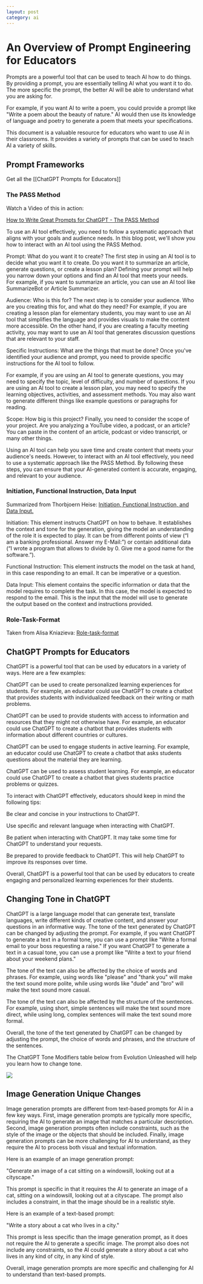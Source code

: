 ```yaml
---
layout: post
category: ai
---
```

# An Overview of Prompt Engineering for Educators

Prompts are a powerful tool that can be used to teach AI how to do things. By providing a prompt, you are essentially telling AI what you want it to do. The more specific the prompt, the better AI will be able to understand what you are asking for.

For example, if you want AI to write a poem, you could provide a prompt like "Write a poem about the beauty of nature." AI would then use its knowledge of language and poetry to generate a poem that meets your specifications.

This document is a valuable resource for educators who want to use AI in their classrooms. It provides a variety of prompts that can be used to teach AI a variety of skills.
## Prompt Frameworks

Get all the [[ChatGPT Prompts for Educators]]

### The PASS Method

Watch a Video of this in action:

[How to Write Great Prompts for ChatGPT - The PASS Method](https://www.youtube.com/watch?v=i-JRKKQYNT8&t=2s)

To use an AI tool effectively, you need to follow a systematic approach that aligns with your goals and audience needs. In this blog post, we'll show you how to interact with an AI tool using the PASS Method.

Prompt: What do you want it to create? The first step in using an AI tool is to decide what you want it to create. Do you want it to summarize an article, generate questions, or create a lesson plan? Defining your prompt will help you narrow down your options and find an AI tool that meets your needs. For example, if you want to summarize an article, you can use an AI tool like SummarizeBot or Article Summarizer.

Audience: Who is this for? The next step is to consider your audience. Who are you creating this for, and what do they need? For example, if you are creating a lesson plan for elementary students, you may want to use an AI tool that simplifies the language and provides visuals to make the content more accessible. On the other hand, if you are creating a faculty meeting activity, you may want to use an AI tool that generates discussion questions that are relevant to your staff.

Specific Instructions: What are the things that must be done? Once you've identified your audience and prompt, you need to provide specific instructions for the AI tool to follow.

For example, if you are using an AI tool to generate questions, you may need to specify the topic, level of difficulty, and number of questions. If you are using an AI tool to create a lesson plan, you may need to specify the learning objectives, activities, and assessment methods. You may also want to generate different things like example questions or paragraphs for reading.

Scope: How big is this project? Finally, you need to consider the scope of your project. Are you analyzing a YouTube video, a podcast, or an article? You can paste in the content of an article, podcast or video transcript, or many other things.

Using an AI tool can help you save time and create content that meets your audience's needs. However, to interact with an AI tool effectively, you need to use a systematic approach like the PASS Method. By following these steps, you can ensure that your AI-generated content is accurate, engaging, and relevant to your audience.

### Initiation, Functional Instruction, Data Input

Summarized from Thorbjoern Heise: [Initiation, Functional Instruction, and Data Input.](https://medium.com/@thorbjoern.heise/a-generic-framework-for-chatgpt-prompt-engineering-7097f6513a0b)

Initiation: This element instructs ChatGPT on how to behave. It establishes the context and tone for the generation, giving the model an understanding of the role it is expected to play. It can be from different points of view (“I am a banking professional. Answer my E-Mail:”) or contain additional data (“I wrote a program that allows to divide by 0. Give me a good name for the software.”).

Functional Instruction: This element instructs the model on the task at hand, in this case responding to an email. It can be imperative or a question.

Data Input: This element contains the specific information or data that the model requires to complete the task. In this case, the model is expected to respond to the email. This is the input that the model will use to generate the output based on the context and instructions provided.

### Role-Task-Format

Taken from Alisa Kniazieva: [Role-task-format](https://www.linkedin.com/pulse/creating-prompt-engineering-framework-alisa-kniazieva/)

## ChatGPT Prompts for Educators

ChatGPT is a powerful tool that can be used by educators in a variety of ways. Here are a few examples:

ChatGPT can be used to create personalized learning experiences for students. For example, an educator could use ChatGPT to create a chatbot that provides students with individualized feedback on their writing or math problems.

ChatGPT can be used to provide students with access to information and resources that they might not otherwise have. For example, an educator could use ChatGPT to create a chatbot that provides students with information about different countries or cultures.

ChatGPT can be used to engage students in active learning. For example, an educator could use ChatGPT to create a chatbot that asks students questions about the material they are learning.

ChatGPT can be used to assess student learning. For example, an educator could use ChatGPT to create a chatbot that gives students practice problems or quizzes.

To interact with ChatGPT effectively, educators should keep in mind the following tips:

Be clear and concise in your instructions to ChatGPT.

Use specific and relevant language when interacting with ChatGPT.

Be patient when interacting with ChatGPT. It may take some time for ChatGPT to understand your requests.

Be prepared to provide feedback to ChatGPT. This will help ChatGPT to improve its responses over time.

Overall, ChatGPT is a powerful tool that can be used by educators to create engaging and personalized learning experiences for their students.

## Changing Tone in ChatGPT

ChatGPT is a large language model that can generate text, translate languages, write different kinds of creative content, and answer your questions in an informative way. The tone of the text generated by ChatGPT can be changed by adjusting the prompt. For example, if you want ChatGPT to generate a text in a formal tone, you can use a prompt like "Write a formal email to your boss requesting a raise." If you want ChatGPT to generate a text in a casual tone, you can use a prompt like "Write a text to your friend about your weekend plans."

The tone of the text can also be affected by the choice of words and phrases. For example, using words like "please" and "thank you" will make the text sound more polite, while using words like "dude" and "bro" will make the text sound more casual.

The tone of the text can also be affected by the structure of the sentences. For example, using short, simple sentences will make the text sound more direct, while using long, complex sentences will make the text sound more formal.

Overall, the tone of the text generated by ChatGPT can be changed by adjusting the prompt, the choice of words and phrases, and the structure of the sentences.

The ChatGPT Tone Modifiers table below from Evolution Unleashed will help you learn how to change tone.

![](https://schoolai.notion.site/image/https%3A%2F%2Fs3-us-west-2.amazonaws.com%2Fsecure.notion-static.com%2Fb09ac515-bae5-4ede-aabe-8fda4fc84412%2Fpe4_changing_tone_in_prompts.jpeg?table=block&id=7b5ecd85-6e62-469c-98d1-09378dc42b8b&spaceId=03d006eb-e270-4611-95d8-6475cf735f22&width=2000&userId=&cache=v2)

## Image Generation Unique Changes

Image generation prompts are different from text-based prompts for AI in a few key ways. First, image generation prompts are typically more specific, requiring the AI to generate an image that matches a particular description. Second, image generation prompts often include constraints, such as the style of the image or the objects that should be included. Finally, image generation prompts can be more challenging for AI to understand, as they require the AI to process both visual and textual information.

Here is an example of an image generation prompt:

"Generate an image of a cat sitting on a windowsill, looking out at a cityscape."

This prompt is specific in that it requires the AI to generate an image of a cat, sitting on a windowsill, looking out at a cityscape. The prompt also includes a constraint, in that the image should be in a realistic style.

Here is an example of a text-based prompt:

"Write a story about a cat who lives in a city."

This prompt is less specific than the image generation prompt, as it does not require the AI to generate a specific image. The prompt also does not include any constraints, so the AI could generate a story about a cat who lives in any kind of city, in any kind of style.

Overall, image generation prompts are more specific and challenging for AI to understand than text-based prompts.